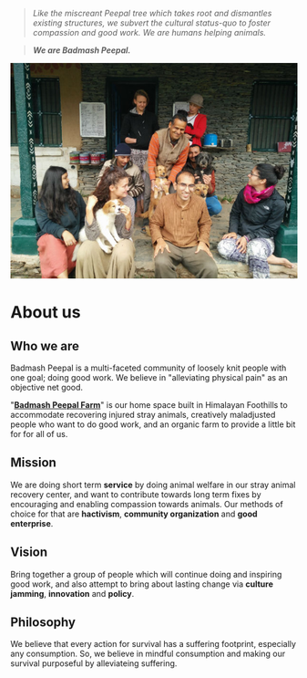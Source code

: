 <!--
Title: About us
-->

><i>Like the miscreant Peepal tree which takes root and dismantles existing structures, we subvert the cultural status-quo to foster compassion and good work. We are humans helping animals.</i>

>****<i>We are Badmash Peepal.</i>****

![](/images/siteheader.jpg)

About us
======

## Who we are

Badmash Peepal is a multi-faceted community of loosely knit people with one goal; doing good work.  We believe in "alleviating physical pain" as an objective net good. 

"**[Badmash Peepal Farm]( /?p=farm)**" is our home space built in Himalayan Foothills to accommodate recovering injured stray animals, creatively maladjusted people who want to do good work, and an organic farm to provide a little bit for for all of us.

## Mission

We are doing short term **service** by doing animal welfare in our stray animal recovery center, and want to contribute towards long term fixes by encouraging and enabling compassion towards animals. Our methods of choice for that are **hactivism**, **community organization** and **good enterprise**.  

## Vision

Bring together a group of people which will continue doing and inspiring good work, and also attempt to bring about lasting change via **culture jamming**, **innovation** and **policy**.

## Philosophy

We believe that every action for survival has a suffering footprint, especially any consumption. So, we believe in mindful consumption and making our survival purposeful by alleviateing suffering. 


<!--
History

Mission: increase compassion towards animals, inreasing adoptions and reducing abandonement

-->

